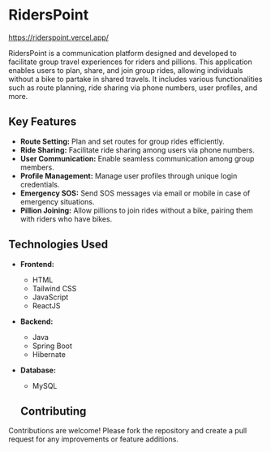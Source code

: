 # RidersPoint
https://riderspoint.vercel.app/

RidersPoint is a communication platform designed and developed to facilitate group travel experiences for riders and pillions. This application enables users to plan, share, and join group rides, allowing individuals without a bike to partake in shared travels. It includes various functionalities such as route planning, ride sharing via phone numbers, user profiles, and more.

## Key Features

- **Route Setting:** Plan and set routes for group rides efficiently.
- **Ride Sharing:** Facilitate ride sharing among users via phone numbers.
- **User Communication:** Enable seamless communication among group members.
- **Profile Management:** Manage user profiles through unique login credentials.
- **Emergency SOS:** Send SOS messages via email or mobile in case of emergency situations.
- **Pillion Joining:** Allow pillions to join rides without a bike, pairing them with riders who have bikes.

## Technologies Used

- **Frontend:**
  - HTML
  - Tailwind CSS
  - JavaScript
  - ReactJS

- **Backend:**
  - Java
  - Spring Boot
  - Hibernate

- **Database:**
  - MySQL
 
   ## Contributing

Contributions are welcome! Please fork the repository and create a pull request for any improvements or feature additions.
